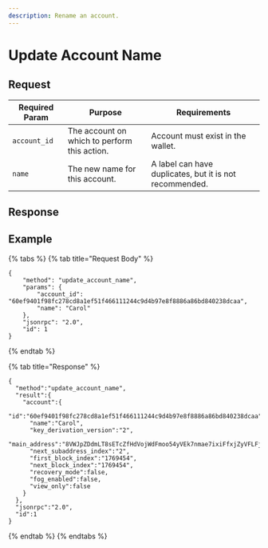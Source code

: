 ```yaml
---
description: Rename an account.
---
```


# Update Account Name

## Request

| Required Param | Purpose                                      | Requirements                                            |
| -------------- | -------------------------------------------- | ------------------------------------------------------- |
| `account_id`   | The account on which to perform this action. | Account must exist in the wallet.                       |
| `name`         | The new name for this account.               | A label can have duplicates, but it is not recommended. |

## Response

## Example

{% tabs %}
{% tab title="Request Body" %}
```
{
    "method": "update_account_name",
    "params": {
        "account_id": "60ef9401f98fc278cd8a1ef51f466111244c9d4b97e8f8886a86bd840238dcaa",
        "name": "Carol"
    },
    "jsonrpc": "2.0",
    "id": 1
}
```
{% endtab %}

{% tab title="Response" %}
```
{
  "method":"update_account_name",
  "result":{
    "account":{
      "id":"60ef9401f98fc278cd8a1ef51f466111244c9d4b97e8f8886a86bd840238dcaa",
      "name":"Carol",
      "key_derivation_version":"2",
      "main_address":"8VWJpZDdmLT8sETcZfHdVojWdFmoo54yVEk7nmae7ixiFfxjZyVFLFj9moCiJBzkeg6Vd5BPXbbwrDvoZuxWZWsyU3G3rEvQdqZBmEbfh7x",
      "next_subaddress_index":"2",
      "first_block_index":"1769454",
      "next_block_index":"1769454",
      "recovery_mode":false,
      "fog_enabled":false,
      "view_only":false
    }
  },
  "jsonrpc":"2.0",
  "id":1
}
```
{% endtab %}
{% endtabs %}
